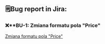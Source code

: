 ## 🗒️Bug report in Jira:
### ❌**BU-1: Zmiana formatu pola "Price" 
[Zmiana formatu pola "Price"](https://github.com/DamWtulTest/DamWtulTest/blob/main/Images/Zrzut%20ekranu%202024-06-28%20o%2013.43.45.png)
